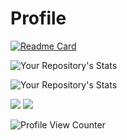 # Profile

[![Readme Card](https://github-readme-stats.vercel.app/api/pin/?username=williamhnyohei&repo=github-readme-stats)](https://github.com/williamhnyohei/williamhnyohei)

![Your Repository's Stats](https://github-readme-stats.vercel.app/api?username=williamhnyohei&show_icons=true&theme=tokyonight)

![Your Repository's Stats](https://github-readme-stats.vercel.app/api/top-langs/?username=williamhnyohei&theme=tokyonight)

<div>
  <a href="https://www.linkedin.com/in/william-hideki-nishijima-yohei-a60a5b226/" target="_blank"><img src="https://img.shields.io/badge/-LinkedIn-%230077B5?style=for-the-badge&logo=linkedin&logoColor=white" target="_blank"></a>
  <a href = "mailto:williamhnyohei@gmail.com"><img src="https://img.shields.io/badge/-Gmail-%23333?style=for-the-badge&logo=gmail&logoColor=white" target="_blank">    </a>
</div>

![Profile View Counter](https://komarev.com/ghpvc/?username=williamhnyohei)
